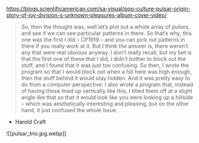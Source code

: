 https://blogs.scientificamerican.com/sa-visual/pop-culture-pulsar-origin-story-of-joy-division-s-unknown-pleasures-album-cover-video/

> So, then the thought was, well let’s plot out a whole array of pulses, and see if we can see particular patterns in there. So that’s why, this one was the first I did – CP1919 – and you can pick out patterns in there if you really work at it. But I think the answer is, there weren’t any that were real obvious anyway. I don’t really recall, but my bet is that the first one of these that I did, I didn’t bother to block out the stuff, and I found that it was just too confusing. So then, I wrote the program so that I would block out when a hill here was high enough, then the stuff behind it would stay hidden. And it was pretty easy to do from a computer perspective. I also wrote a program that, instead of having these lined up vertically like this, I tilted them off at a slight angle like that so that it would look like you were looking up a hillside – which was aesthetically interesting and pleasing, but on the other hand, it just confused the whole issue.

- Harold Craft

![[pulsar_trio.jpg.webp]]